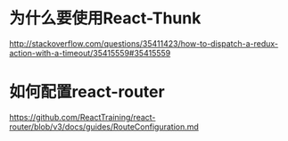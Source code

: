 # 为什么要使用React-Thunk

http://stackoverflow.com/questions/35411423/how-to-dispatch-a-redux-action-with-a-timeout/35415559#35415559

# 如何配置react-router

https://github.com/ReactTraining/react-router/blob/v3/docs/guides/RouteConfiguration.md
